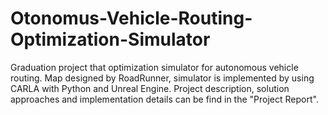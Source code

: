 # Otonomus-Vehicle-Routing-Optimization-Simulator
Graduation project that optimization simulator for autonomous vehicle routing. Map designed by RoadRunner, simulator is implemented by using CARLA with Python and Unreal Engine. 
Project description, solution approaches and implementation details can be find in the "Project Report".
